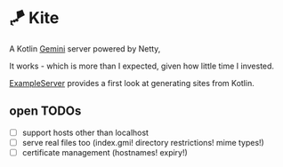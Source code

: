 # 🪁 Kite

A Kotlin [Gemini][1] server powered by Netty,

It works - which is more than I expected, given how little time I invested.

[ExampleServer][2] provides a first look at generating sites from Kotlin.

## open TODOs

- [ ] support hosts other than localhost
- [ ] serve real files too (index.gmi! directory restrictions! mime types!)
- [ ] certificate management (hostnames! expiry!)

[1]: https://gemini.circumlunar.space/
[2]: kite-example/src/main/kotlin/low/orbit/kite/example/ExampleServer.kt
